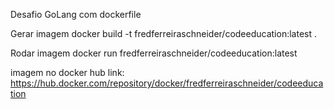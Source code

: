 Desafio GoLang com dockerfile

Gerar imagem
docker build -t fredferreiraschneider/codeeducation:latest .

Rodar imagem
docker run fredferreiraschneider/codeeducation:latest

imagem no docker hub
link: https://hub.docker.com/repository/docker/fredferreiraschneider/codeeducation
